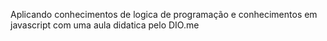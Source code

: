 Aplicando conhecimentos de logica de programação e conhecimentos em javascript com uma aula didatica pelo DIO.me
